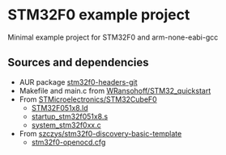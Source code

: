 # STM32F0 example project

Minimal example project for STM32F0 and arm-none-eabi-gcc

## Sources and dependencies

- AUR package [stm32f0-headers-git](https://aur.archlinux.org/packages/stm32f0-headers-git)
- Makefile and main.c from [WRansohoff/STM32_quickstart](https://github.com/WRansohoff/STM32_quickstart/tree/d8c2a2328ed44e3319bcd777cfe0c3b95022fac9)
- From [STMicroelectronics/STM32CubeF0](https://github.com/STMicroelectronics/STM32CubeF0/tree/v1.11.3)
    - [STM32F051x8.ld](https://github.com/STMicroelectronics/STM32CubeF0/blob/v1.11.3/Projects/STM32F0308-Discovery/Examples/UART/UART_TwoBoards_ComDMA/SW4STM32/STM32F0308-Discovery/STM32F030R8Tx_FLASH.ld)
    - [startup_stm32f051x8.s](https://github.com/STMicroelectronics/STM32CubeF0/blob/v1.11.3/Drivers/CMSIS/Device/ST/STM32F0xx/Source/Templates/gcc/startup_stm32f051x8.s)
    - [system_stm32f0xx.c](https://github.com/STMicroelectronics/STM32CubeF0/blob/v1.11.3/Drivers/CMSIS/Device/ST/STM32F0xx/Source/Templates/system_stm32f0xx.c)
- From [szczys/stm32f0-discovery-basic-template](https://github.com/szczys/stm32f0-discovery-basic-template/tree/d29476db3aa759bbad4cb432c883b14d99ac56da)
    - [stm32f0-openocd.cfg](https://github.com/szczys/stm32f0-discovery-basic-template/blob/d29476db3aa759bbad4cb432c883b14d99ac56da/extra/stm32f0-openocd.cfg)

